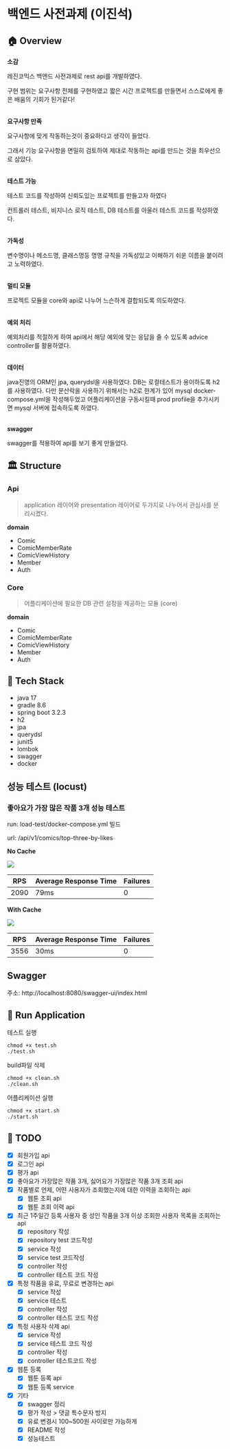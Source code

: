# 백엔드 사전과제 (이진석)

## 🏠 Overview

**소감**

레진코믹스 백엔드 사전과제로 rest api를 개발하였다.

구현 범위는 요구사항 전체를 구현하였고 짧은 시간 프로젝트를 만들면서 스스로에게 좋은 배움의 기회가 된거같다! <br><br>

**요구사항 만족**

요구사항에 맞게 작동하는것이 중요하다고 생각이 들었다.

그래서 기능 요구사항을 면밀히 검토하여 제대로 작동하는 api를 만드는 것을 최우선으로 삼았다. <br><br>


**테스트 가능**

테스트 코드를 작성하여 신뢰도있는 프로젝트를 만들고자 하였다

컨트롤러 테스트, 비지니스 로직 테스트, DB 테스트를 아울러 테스트 코드를 작성하였다.<br><br>

**가독성**

변수명이나 메소드명, 클래스명등 명명 규칙을 가독성있고 이해하기 쉬운 이름을 붙이려고 노력하였다.<br><br>

**멀티 모듈**

프로젝트 모듈을 core와 api로 나누어 느슨하게 결합되도록 의도하였다.<br><br>

**예외 처리**

예외처리를 적절하게 하여 api에서 해당 예외에 맞는 응답을 줄 수 있도록 advice controller를 활용하였다.<br><br>

**데이터**

java진영의 ORM인 jpa, querydsl을 사용하였다. DB는 로컬테스트가 용이하도록 h2를 사용하였다. 다만 분산락을 사용하기 위해서는 h2로 한계가 있어 mysql docker-compose.yml을 작성해두었고 어플리케이션을 구동시킬때 prod profile을 추가시키면 mysql 서버에 접속하도록 하였다.
<br><br>

**swagger**

swagger를 적용하여 api를 보기 좋게 만들었다.

## 🏛️ Structure

### Api

> application 레이어와 presentation 레이어로 두가지로 나누어서 관심사를 분리시켰다.

**domain**

- Comic
- ComicMemberRate
- ComicViewHistory
- Member
- Auth


### Core

> 어플리케이션에 필요한 DB 관련 설정을 제공하는 모듈 (core)

**domain**
- Comic
- ComicMemberRate
- ComicViewHistory
- Member
- Auth

## 🎢 Tech Stack

- java 17
- gradle 8.6
- spring boot 3.2.3
- h2
- jpa
- querydsl
- junit5
- lombok
- swagger
- docker

## 성능 테스트 (locust)

### 좋아요가 가장 많은 작품 3개 성능 테스트 

run: load-test/docker-compose.yml 빌드

url: /api/v1/comics/top-three-by-likes

**No Cache**

![](report/no-cache.png)


| RPS  | Average Response Time | Failures |
|------|-----------------------|----------|
| 2090 | 79ms                  | 0        |


**With Cache**

![](report/with-cache.png)

| RPS  | Average Response Time | Failures |
|------|-----------------------|----------|
| 3556 | 30ms                  | 0        |


## Swagger 

주소: http://localhost:8080/swagger-ui/index.html


## 🏃 Run Application

테스트 실행

```shell
chmod +x test.sh
./test.sh
```

build파일 삭제

```shell
chmod +x clean.sh
./clean.sh
```

어플리케이션 실행

```shell
chmod +x start.sh
./start.sh
```

## 👷 TODO

- [x] 회원가입 api
- [x] 로그인 api
- [x] 평가 api
- [x] 좋아요가 가장많은 작품 3개, 싫어요가 가장많은 작품 3개 조회 api
- [x] 작품별로 언제, 어떤 사용자가 조회했는지에 대한 이력을 조회하는 api
    - [x] 웹툰 조회 api
    - [x] 웹툰 조회 이력 api
- [x] 최근 1주일간 등록 사용자 중 성인 작품을 3개 이상 조회한 사용자 목록을 조회하는 api
    - [x] repository 작성
    - [x] repository test 코드작성
    - [x] service 작성
    - [x] service test 코드작성
    - [x] controller 작성
    - [x] controller 테스트 코드 작성
- [x] 특정 작품을 유료, 무료로 변경하는 api
    - [x] service 작성
    - [x] service 테스트
    - [x] controller 작성
    - [x] controller 테스트 코드 작성
- [x] 특정 사용자 삭제 api
    - [x] service 작성
    - [x] service 테스트 코드 작성
    - [x] controller 작성
    - [x] controller 테스트코드 작성
- [x] 웹툰 등록
  - [x] 웹툰 등록 api
  - [x] 웹툰 등록 service
- [x] 기타
    - [x] swagger 정리
    - [x] 평가 작성 > 댓글 특수문자 방지
    - [x] 유료 변경시 100~500원 사이로만 가능하게
    - [x] README 작성
    - [x] 성능테스트
